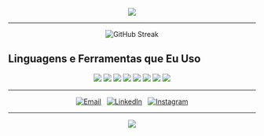 <p align="center">
  <img src="https://readme-typing-svg.demolab.com?font=Fira+Code&pause=1000&color=F7F7F7&background=BD000000&center=true&vCenter=true&random=true&width=435&lines=Ol%C3%A1%2C+eu+sou+o+Victor+Novais+%F0%9F%91%8B">
</p>

---

<p align="center">
  <img src="https://github-readme-streak-stats.herokuapp.com?user=Victor-Novais&theme=youtube-dark&hide_border=true&border_radius=5.4&locale=pt_BR" alt="GitHub Streak">
</p>

## Linguagens e Ferramentas que Eu Uso

<p align="center">
  <img src="https://img.shields.io/badge/-JavaScript-F7DF1E?style=for-the-badge&logo=javascript&logoColor=black">
  <img src="https://img.shields.io/badge/Java-ED8B00?style=for-the-badge&logo=openjdk&logoColor=white">
  <img src="https://img.shields.io/badge/-React-61DAFB?style=for-the-badge&logo=react&logoColor=black">
  <img src="https://img.shields.io/badge/-Node.js-339933?style=for-the-badge&logo=node.js&logoColor=white">
  <img src="https://img.shields.io/badge/-HTML5-E34F26?style=for-the-badge&logo=html5&logoColor=white">
  <img src="https://img.shields.io/badge/-CSS3-1572B6?style=for-the-badge&logo=css3&logoColor=white">
  <img src="https://img.shields.io/badge/-Git-F05032?style=for-the-badge&logo=git&logoColor=white">
  <img src="https://img.shields.io/badge/-GitHub-181717?style=for-the-badge&logo=github&logoColor=white">
</p>

---

<p align="center">
  <a href="mailto:victornovais1337@gmail.com"><img alt="Email" src="https://img.shields.io/badge/-Email-%23333?style=for-the-badge&logo=gmail&logoColor=white"></a>&nbsp;&nbsp;
  <a href="https://www.linkedin.com/in/victor-novais-/"><img alt="LinkedIn" src="https://img.shields.io/badge/-LinkedIn-%230077B5?style=for-the-badge&logo=linkedin&logoColor=white"></a>&nbsp;&nbsp;
  <a href="https://www.instagram.com/victor_.novais/" target="_blank"><img alt="Instagram" src="https://img.shields.io/badge/-Instagram-%23E4405F?style=for-the-badge&logo=instagram&logoColor=white" target="_blank"></a>
</p>

---

<p align="center">
  <img src="https://capsule-render.vercel.app/api?type=waving&color=FF0000&height=65&section=footer"/>
</p>
